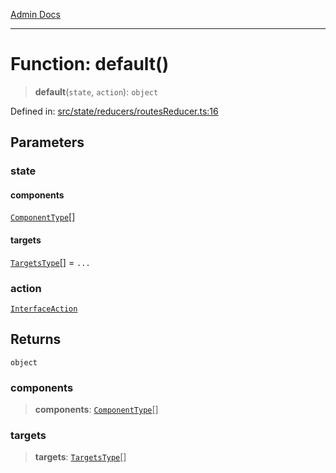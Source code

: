 [Admin Docs](/)

***

# Function: default()

> **default**(`state`, `action`): `object`

Defined in: [src/state/reducers/routesReducer.ts:16](https://github.com/PalisadoesFoundation/talawa-admin/blob/main/src/state/reducers/routesReducer.ts#L16)

## Parameters

### state

#### components

[`ComponentType`](state/reducers/routesReducer/README/type-aliases/ComponentType.md)[]

#### targets

[`TargetsType`](state/reducers/routesReducer/README/type-aliases/TargetsType.md)[] = `...`

### action

[`InterfaceAction`](state/helpers/Action/README/interfaces/InterfaceAction.md)

## Returns

`object`

### components

> **components**: [`ComponentType`](state/reducers/routesReducer/README/type-aliases/ComponentType.md)[]

### targets

> **targets**: [`TargetsType`](state/reducers/routesReducer/README/type-aliases/TargetsType.md)[]
